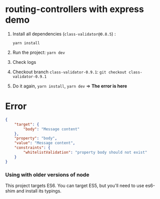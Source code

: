 # routing-controllers with express demo

1. Install all dependencies (`class-validator@0.8.5`) :
    
    `yarn install`
  
2. Run the project:
    `yarn dev`
3. Check logs
4. Checkout branch `class-validator-0.9.1`: `git checkout class-validator-0.9.1`
5. Do it again, `yarn install`, `yarn dev` => __**The error is here**__

# Error
```json
{
    "target": {
        "body": "Message content"
    },
    "property": "body",
    "value": "Message content",
    "constraints": {
        "whitelistValidation": "property body should not exist"
    }
}
```

### Using with older versions of node

This project targets ES6. 
You can target ES5, but you'll need to use es6-shim and install its typings.

